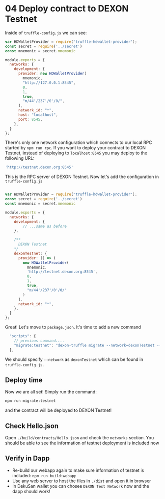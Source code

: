 # 04 Deploy contract to DEXON Testnet

Inside of `truffle-config.js` we can see:

```js
var HDWalletProvider = require("truffle-hdwallet-provider");
const secret = require('../secret')
const mnemonic = secret.mnemonic

module.exports = {
  networks: {
    development: {
      provider: new HDWalletProvider(
        mnemonic,
        "http://127.0.0.1:8545",
        0,
        1,
        true,
        "m/44'/237'/0'/0/",
      ),
      network_id: "*",
      host: "localhost",
      port: 8545,
    },
  }
};
```

There's only one network configuration which connects to our local RPC started by `npm run rpc`. If you want to deploy your contract to DEXON Testnet, instead of deploying to `localhost:8545` you may deploy to the following URL:
```js
'http://testnet.dexon.org:8545'
```
This is the RPC server of DEXON Testnet. Now let's add the configuration in `truffle-config.js`

```js

var HDWalletProvider = require("truffle-hdwallet-provider");
const secret = require('../secret')
const mnemonic = secret.mnemonic

module.exports = {
  networks: {
    development: {
        // ...same as before
    },

    /**
      DEXON Testnet
    */
    dexonTestnet: {
      provider: () => (
        new HDWalletProvider(
          mnemonic,
          'http://testnet.dexon.org:8545',
          0,
          1,
          true,
          "m/44'/237'/0'/0/"
        )
      ),
      network_id: "*",
    },
  }
};
```

Great! Let's move to `package.json`. It's time to add a new command
```js
  "scripts": {
    // previous command....
    "migrate:testnet": "dexon-truffle migrate --network=dexonTestnet --reset"
  },
```

We should specify `--network` as `dexonTestnet` which can be found in `truffle-config.js`.

## Deploy time

Now we are all set! Simply run the command:
```sh
npm run migrate:testnet
```

and the contract will be deployed to DEXON Testnet!

## Check Hello.json

Open `./build/contracts/Hello.json` and check the `networks` section. You should be able to see the information of testnet deployment is included now

## Verify in Dapp

- Re-build our webapp again to make sure information of testnet is included: `npm run build:webapp`
- Use any web server to host the files in `./dist` and open it in browser
- In DekuSan wallet you can chosee `DEXON Test Network` now and the dapp should work!
